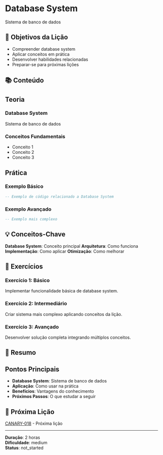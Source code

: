 
# Database System

Sistema de banco de dados

## 🎯 Objetivos da Lição

- Compreender database system
- Aplicar conceitos em prática
- Desenvolver habilidades relacionadas
- Preparar-se para próximas lições

## 📚 Conteúdo


## Teoria

### Database System
Sistema de banco de dados

### Conceitos Fundamentais
- Conceito 1
- Conceito 2
- Conceito 3

## Prática

### Exemplo Básico
```lua
-- Exemplo de código relacionado a Database System
```

### Exemplo Avançado
```lua
-- Exemplo mais complexo
```


## 💡 Conceitos-Chave

**Database System**: Conceito principal
**Arquitetura**: Como funciona
**Implementação**: Como aplicar
**Otimização**: Como melhorar

## 🧪 Exercícios


### Exercício 1: Básico
Implementar funcionalidade básica de database system.

### Exercício 2: Intermediário
Criar sistema mais complexo aplicando conceitos da lição.

### Exercício 3: Avançado
Desenvolver solução completa integrando múltiplos conceitos.


## 📝 Resumo


## Pontos Principais

- **Database System**: Sistema de banco de dados
- **Aplicação**: Como usar na prática
- **Benefícios**: Vantagens do conhecimento
- **Próximos Passos**: O que estudar a seguir


## 🔗 Próxima Lição

[CANARY-018](CANARY-018.md) - Próxima lição

---

**Duração**: 2 horas  
**Dificuldade**: medium  
**Status**: not_started
